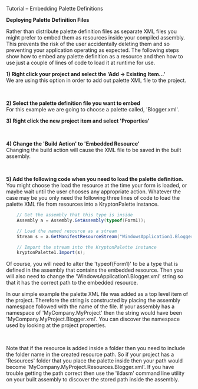 Tutorial – Embedding Palette Definitions  
  
**Deploying Palette Definition Files**  
  
Rather than distribute palette definition files as separate XML files you might
prefer to embed them as resources inside your compiled assembly. This prevents
the risk of the user accidentally deleting them and so preventing your
application operating as expected. The following steps show how to embed any
palette definition as a resource and then how to use just a couple of lines of
code to load it at runtime for use.

**1) Right click your project and select the 'Add -\> Existing Item...'**  
We are using this option in order to add out palette XML file to the project.

 

**2) Select the palette definition file you want to embed**  
For this example we are going to choose a palette called, 'Blogger.xml'.

**3) Right click the new project item and select 'Properties'**

 

**4) Change the 'Build Action' to 'Embedded Resource'**  
Changing the build action will cause the XML file to be saved in the built
assembly.

 

**5) Add the following code when you need to load the palette definition.**  
You might choose the load the resource at the time your form is loaded, or maybe
wait until the user chooses any appropriate action. Whatever the case may be you
only need the following three lines of code to load the palette XML file from
resources into a KryptonPalette instance.

```cs
    // Get the assembly that this type is inside  
    Assembly a = Assembly.GetAssembly(typeof(Form1));

    // Load the named resource as a stream  
    Stream s = a.GetManifestResourceStream("WindowsApplication1.Blogger.xml");

    // Import the stream into the KryptonPalette instance  
    kryptonPalette1.Import(s);
```

Of course, you will need to alter the 'typeof(Form1)' to be a type that is
defined in the assembly that contains the embedded resource. Then you will also
need to change the 'WindowsApplication1.Blogger.xml' string so that it has the
correct path to the embedded resource.  
  
In our simple example the palette XML file was added as a top level item of the
project. Therefore the string is constructed by placing the assembly namespace
followed with the name of the file. If your assembly has a namespace of
'MyCompany.MyProject' then the string would have been
'MyCompany.MyProject.Blogger.xml'. You can discover the namespace used by
looking at the project properties.

 

Note that if the resource is added inside a folder then you need to include the
folder name in the created resource path. So if your project has a 'Resources'
folder that you place the palette inside then your path would become
'MyCompany.MyProject.Resources.Blogger.xml'. If you have trouble getting the
path correct then use the 'ildasm' command line utility on your built assembly
to discover the stored path inside the assembly.
